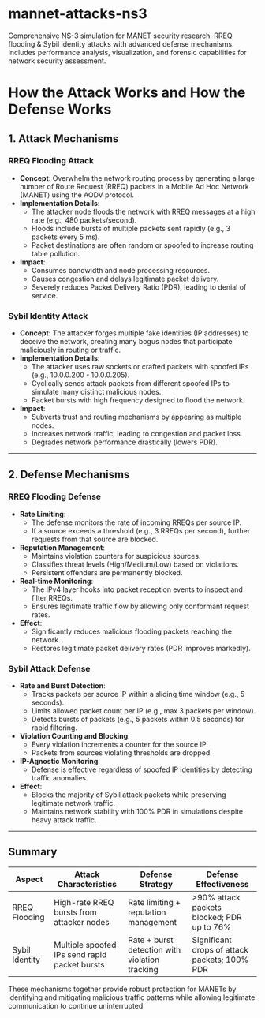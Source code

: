 # mannet-attacks-ns3
Comprehensive NS-3 simulation  for MANET security research: RREQ flooding &amp; Sybil identity attacks with advanced defense mechanisms. Includes performance analysis, visualization, and forensic capabilities for network security assessment.

# How the Attack Works and How the Defense Works

## 1. Attack Mechanisms

### RREQ Flooding Attack
- **Concept**: Overwhelm the network routing process by generating a large number of Route Request (RREQ) packets in a Mobile Ad Hoc Network (MANET) using the AODV protocol.
- **Implementation Details**:
  - The attacker node floods the network with RREQ messages at a high rate (e.g., 480 packets/second).
  - Floods include bursts of multiple packets sent rapidly (e.g., 3 packets every 5 ms).
  - Packet destinations are often random or spoofed to increase routing table pollution.
- **Impact**:
  - Consumes bandwidth and node processing resources.
  - Causes congestion and delays legitimate packet delivery.
  - Severely reduces Packet Delivery Ratio (PDR), leading to denial of service.
  
### Sybil Identity Attack
- **Concept**: The attacker forges multiple fake identities (IP addresses) to deceive the network, creating many bogus nodes that participate maliciously in routing or traffic.
- **Implementation Details**:
  - The attacker uses raw sockets or crafted packets with spoofed IPs (e.g., 10.0.0.200 - 10.0.0.205).
  - Cyclically sends attack packets from different spoofed IPs to simulate many distinct malicious nodes.
  - Packet bursts with high frequency designed to flood the network.
- **Impact**:
  - Subverts trust and routing mechanisms by appearing as multiple nodes.
  - Increases network traffic, leading to congestion and packet loss.
  - Degrades network performance drastically (lowers PDR).

---

## 2. Defense Mechanisms

### RREQ Flooding Defense
- **Rate Limiting**:
  - The defense monitors the rate of incoming RREQs per source IP.
  - If a source exceeds a threshold (e.g., 3 RREQs per second), further requests from that source are blocked.
- **Reputation Management**:
  - Maintains violation counters for suspicious sources.
  - Classifies threat levels (High/Medium/Low) based on violations.
  - Persistent offenders are permanently blocked.
- **Real-time Monitoring**:
  - The IPv4 layer hooks into packet reception events to inspect and filter RREQs.
  - Ensures legitimate traffic flow by allowing only conformant request rates.
- **Effect**:
  - Significantly reduces malicious flooding packets reaching the network.
  - Restores legitimate packet delivery rates (PDR improves markedly).

### Sybil Attack Defense
- **Rate and Burst Detection**:
  - Tracks packets per source IP within a sliding time window (e.g., 5 seconds).
  - Limits allowed packet count per IP (e.g., max 3 packets per window).
  - Detects bursts of packets (e.g., 5 packets within 0.5 seconds) for rapid filtering.
- **Violation Counting and Blocking**:
  - Every violation increments a counter for the source IP.
  - Packets from sources violating thresholds are dropped.
- **IP-Agnostic Monitoring**:
  - Defense is effective regardless of spoofed IP identities by detecting traffic anomalies.
- **Effect**:
  - Blocks the majority of Sybil attack packets while preserving legitimate network traffic.
  - Maintains network stability with 100% PDR in simulations despite heavy attack traffic.

---

## Summary

| Aspect            | Attack Characteristics                             | Defense Strategy                                   | Defense Effectiveness                        |
|-------------------|---------------------------------------------------|--------------------------------------------------|----------------------------------------------|
| RREQ Flooding     | High-rate RREQ bursts from attacker nodes         | Rate limiting + reputation management             | >90% attack packets blocked; PDR up to 76%  |
| Sybil Identity    | Multiple spoofed IPs send rapid packet bursts      | Rate + burst detection with violation tracking    | Significant drops of attack packets; 100% PDR |

These mechanisms together provide robust protection for MANETs by identifying and mitigating malicious traffic patterns while allowing legitimate communication to continue uninterrupted.

